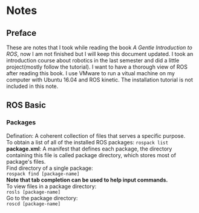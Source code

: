 # Notes

## Preface

These are notes that I took while reading the book *A Gentle Introduction to ROS*, now I am not finished but I will keep this document updated. I took an introduction course about robotics in the last semester and did a little project(mostly follow the tutorial). I want to have a thorough view of ROS after reading this book. I use VMware to run a vitual machine on my computer with Ubuntu 16.04 and ROS kinetic.
The installation tutorial is not included in this note.

## ROS Basic

### Packages
Defination: A coherent collection of files that serves a specific purpose.  
To obtain a list of all of the installed ROS packages: `rospack list`  
**package.xml**: A manifest that defines each package, the directory containing this file is called package directory, which stores most of package's files.  
Find directory of a single package:  
`rospack find [package-name]`  
**Note that tab completion can be used to help input commands.**  
To view files in a package directory:  
`rosls [package-name]`  
Go to the package directory:  
`roscd [package-name]`  
